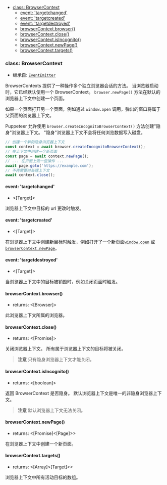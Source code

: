- [class: BrowserContext](#class-browsercontext)
  * [event: 'targetchanged'](#event-targetchanged-1)
  * [event: 'targetcreated'](#event-targetcreated-1)
  * [event: 'targetdestroyed'](#event-targetdestroyed-1)
  * [browserContext.browser()](#browsercontextbrowser)
  * [browserContext.close()](#browsercontextclose)
  * [browserContext.isIncognito()](#browsercontextisincognito)
  * [browserContext.newPage()](#browsercontextnewpage)
  * [browserContext.targets()](#browsercontexttargets)

### class: BrowserContext

* 继承自: [`EventEmitter`](https://nodejs.org/api/events.html#events_class_eventemitter)

BrowserContexts 提供了一种操作多个独立浏览器会话的方法。 当浏览器启动时，它已经默认使用一个 BrowserContext。 `browser.newPage()` 方法在默认的浏览器上下文中创建一个页面。

如果一个页面打开另一个页面，例如通过 `window.open` 调用，弹出的窗口将属于父页面的浏览器上下文。

Puppeteer 允许使用 `browser.createIncognitoBrowserContext()` 方法创建"隐身"浏览器上下文。
"隐身"浏览器上下文不会将任何浏览数据写入磁盘。

```js
// 创建一个新的隐身浏览器上下文
const context = await browser.createIncognitoBrowserContext();
// 在上下文中创建一个新页面
const page = await context.newPage();
// ... 在页面上做一些操作 ...
await page.goto('https://example.com');
// 不再需要时处理上下文
await context.close();
```

#### event: 'targetchanged'
- <[Target]>

浏览器上下文中目标的 url 更改时触发。

#### event: 'targetcreated'
- <[Target]>

在浏览器上下文中创建新目标时触发，例如打开了一个新页面[`window.open`](https://developer.mozilla.org/en-US/docs/Web/API/Window/open) 或 [`browserContext.newPage`](#browsercontextnewpage)。

#### event: 'targetdestroyed'
- <[Target]>

当浏览器上下文中的目标被销毁时，例如关闭页面时触发。

#### browserContext.browser()
- returns: <[Browser]>

此浏览器上下文所属的浏览器。

#### browserContext.close()
- returns: <[Promise]>

关闭浏览器上下文。 所有属于浏览器上下文的目标将被关闭。

> **注意** 只有隐身浏览器上下文才能关闭。

#### browserContext.isIncognito()
- returns: <[boolean]>

返回 BrowserContext 是否隐身。
默认浏览器上下文是唯一的非隐身浏览器上下文。

> **注意** 默认浏览器上下文无法关闭。

#### browserContext.newPage()
- returns: <[Promise]<[Page]>>

在浏览器上下文中创建一个新页面。

#### browserContext.targets()
- returns: <[Array]<[Target]>>

浏览器上下文中所有活动目标的数组。
